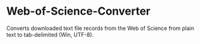 # Web-of-Science-Converter
Converts downloaded text file records from the Web of Science from plain text to tab-delimited (Win, UTF-8).
